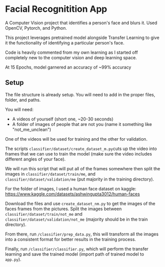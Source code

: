 # Facial Recognitition App

A Computer Vision project that identifies a person's face and blurs it. Used OpenCV, Pytorch, and Python.

This project leverages pretrained model alongside Transfer Learning to give it the functionality of identifying a particular person's face.

Code is heavily commented from my own learning as I started off completely new to the computer vision and deep learning space.

At 15 Epochs, model garnered an accuracy of ~99% accuracy

## Setup

The file structure is already setup. You will need to add in the proper files, folder, and paths.

You will need:
- A videos of yourself (short one, ~20-30 seconds)
- A folder of images of people that are not you (name it something like "not_me_unclean") 

One of the videos will be used for training and the other for validation.

The scripts `classifier/dataset/create_dataset_m.py`cuts up the video into frames that we can use to train the model (make sure the video includes different angles of your face). 

We will run this script that will put all of the frames somewhere then split the images in `classifier/dataset/train/me`, and `classifier/dataset/validation/me` (put majority in the training directory).

For the folder of images, I used a human face dataset on kaggle: https://www.kaggle.com/datasets/ashwingupta3012/human-faces

Download the files and use `create_dataset_nm.py` to get the images of the faces frames from the pictures. Split the images between `classifier/dataset/train/not_me` and `classifier/dataset/validation/not_me` (majority should be in the train directory).

From there, run `/classifier/prep_data.py`, this will transform all the images into a consistent format for better results in the training process.

Finally, run `/classifier/classifier.py`, which will perform the transfer learning and save the trained model (import path of trained model to `app.py`). 
